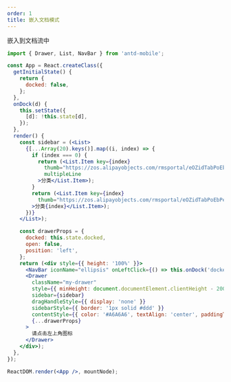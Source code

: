 ```yaml
---
order: 1
title: 嵌入文档模式
---
```


嵌入到文档流中


````jsx
import { Drawer, List, NavBar } from 'antd-mobile';

const App = React.createClass({
  getInitialState() {
    return {
      docked: false,
    };
  },
  onDock(d) {
    this.setState({
      [d]: !this.state[d],
    });
  },
  render() {
    const sidebar = (<List>
      {[...Array(20).keys()].map((i, index) => {
        if (index === 0) {
          return (<List.Item key={index}
            thumb="https://zos.alipayobjects.com/rmsportal/eOZidTabPoEbPeU.png"
            multipleLine
          >分类</List.Item>);
        }
        return (<List.Item key={index}
          thumb="https://zos.alipayobjects.com/rmsportal/eOZidTabPoEbPeU.png"
        >分类{index}</List.Item>);
      })}
    </List>);

    const drawerProps = {
      docked: this.state.docked,
      open: false,
      position: 'left',
    };
    return (<div style={{ height: '100%' }}>
      <NavBar iconName="ellipsis" onLeftClick={() => this.onDock('docked')}>嵌入文档</NavBar>
      <Drawer
        className="my-drawer"
        style={{ minHeight: document.documentElement.clientHeight - 200 }}
        sidebar={sidebar}
        dragHandleStyle={{ display: 'none' }}
        sidebarStyle={{ border: '1px solid #ddd' }}
        contentStyle={{ color: '#A6A6A6', textAlign: 'center', paddingTop: 42 }}
        {...drawerProps}
      >
        请点击左上角图标
      </Drawer>
    </div>);
  },
});

ReactDOM.render(<App />, mountNode);
````

<style>
.my-drawer {
  position: relative;
  overflow: auto;
}
.my-drawer .am-drawer-sidebar {
  max-width: 260px;
  background-color: #fff;
  overflow: auto;
}
.my-drawer .am-drawer-sidebar .am-list {
  padding: 0;
}
</style>
